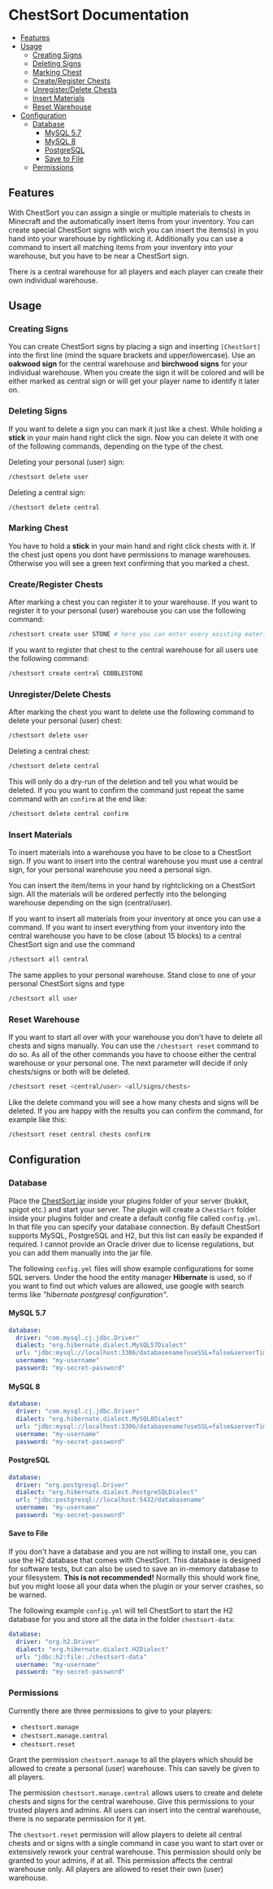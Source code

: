 # ChestSort Documentation

- [Features](#features)
- [Usage](#usage)
  - [Creating Signs](#creating-signs)
  - [Deleting Signs](#deleting-signs)
  - [Marking Chest](#marking-chest)
  - [Create/Register Chests](#create-register-chests)
  - [Unregister/Delete Chests](#unregister-delete-chests)
  - [Insert Materials](#insert-materials)
  - [Reset Warehouse](#reset-warehouse)
- [Configuration](#configuration)
  - [Database](#database)
    - [MySQL 5.7](#mysql-57)
    - [MySQL 8](#mysql-8)
    - [PostgreSQL](#postgresql)
    - [Save to File](#save-to-file)
  - [Permissions](#permissions)

## Features

With ChestSort you can assign a single or multiple materials to chests in Minecraft and the automatically insert items from your inventory. You can create special ChestSort signs with wich you can insert the items(s) in you hand into your warehouse by rightlicking it. Additionally you can use a command to insert all matching items from your inventory into your warehouse, but you have to be near a ChestSort sign.

There is a central warehouse for all players and each player can create their own individual warehouse.

## Usage

### Creating Signs

You can create ChestSort signs by placing a sign and inserting `[ChestSort]` into the first line (mind the square brackets and upper/lowercase).
Use an **oakwood sign** for the central warehouse and **birchwood signs** for your individual warehouse.
When you create the sign it will be colored and will be either marked as central sign or will get your player name to identify it later on.

### Deleting Signs

If you want to delete a sign you can mark it just like a chest. While holding a **stick** in your main hand right click the sign. Now you can delete it with one of the following commands, depending on the type of the chest.

Deleting your personal (user) sign:

```bash
/chestsort delete user
```

Deleting a central sign:

```bash
/chestsort delete central
```

### Marking Chest

You have to hold a **stick** in your main hand and right click chests with it. If the chest just opens you dont have permissions to manage warehouses. Otherwise you will see a green text confirming that you marked a chest.

### Create/Register Chests

After marking a chest you can register it to your warehouse. If you want to register it to your personal (user) warehouse you can use the following command:

```bash
/chestsort create user STONE # here you can enter every existing material
```

If you want to register that chest to the central warehouse for all users use the following command:

```bash
/chestsort create central COBBLESTONE
```

### Unregister/Delete Chests

After marking the chest you want to delete use the following command to delete your personal (user) chest:

```bash
/chestsort delete user
```

Deleting a central chest:

```bash
/chestsort delete central
```

This will only do a dry-run of the deletion and tell you what would be deleted. If you you want to confirm the command just repeat the same command with an `confirm` at the end like:

```bash
/chestsort delete central confirm
```

### Insert Materials

To insert materials into a warehouse you have to be close to a ChestSort sign. If you want to insert into the central warehouse you must use a central sign, for your personal warehouse you need a personal sign.

You can insert the item/items in your hand by rightclicking on a ChestSort sign. All the materials will be ordered perfectly into the belonging warehouse depending on the sign (central/user).

If you want to insert all materials from your inventory at once you can use a command. If you want to insert everything from your inventory into the central warehouse you have to be close (about 15 blocks) to a central ChestSort sign and use the command

```bash
/chestsort all central
```

The same applies to your personal warehouse. Stand close to one of your personal ChestSort signs and type

```bash
/chestsort all user
```

### Reset Warehouse

If you want to start all over with your warehouse you don't have to delete all chests and signs manually. You can use the `/chestsort reset` command to do so. As all of the other commands you have to choose either the central warehouse or your personal one. The next parameter will decide if only chests/signs or both will be deleted.

```bash
/chestsort reset <central/user> <all/signs/chests>
```

Like the delete command you will see a how many chests and signs will be deleted. If you are happy with the results you can confirm the command, for example like this:

```bash
/chestsort reset central chests confirm
```

## Configuration

### Database

Place the [ChestSort.jar](https://jenkins.gmasil.de/job/gmasil/job/ChestSort/job/master/lastSuccessfulBuild/artifact/target/ChestSort.jar) inside your plugins folder of your server (bukkit, spigot etc.) and start your server. The plugin will create a `ChestSort` folder inside your plugins folder and create a default config file called `config.yml`. In that file you can specify your database connection. By default ChestSort supports MySQL, PostgreSQL and H2, but this list can easily be expanded if required. I cannot provide an Oracle driver due to license regulations, but you can add them manually into the jar file.

The following `config.yml` files will show example configurations for some SQL servers. Under the hood the entity manager **Hibernate** is used, so if you want to find out which values are allowed, use google with search terms like _"hibernate postgresql configuration"_.

#### MySQL 5.7

```yml
database:
  driver: "com.mysql.cj.jdbc.Driver"
  dialect: "org.hibernate.dialect.MySQL57Dialect"
  url: "jdbc:mysql://localhost:3306/databasename?useSSL=false&serverTimezone=UTC"
  username: "my-username"
  password: "my-secret-password"
```

#### MySQL 8

```yml
database:
  driver: "com.mysql.cj.jdbc.Driver"
  dialect: "org.hibernate.dialect.MySQL8Dialect"
  url: "jdbc:mysql://localhost:3306/databasename?useSSL=false&serverTimezone=UTC"
  username: "my-username"
  password: "my-secret-password"
```

#### PostgreSQL

```yml
database:
  driver: "org.postgresql.Driver"
  dialect: "org.hibernate.dialect.PostgreSQLDialect"
  url: "jdbc:postgresql://localhost:5432/databasename"
  username: "my-username"
  password: "my-secret-password"
```

#### Save to File

If you don't have a database and you are not willing to install one, you can use the H2 database that comes with ChestSort. This database is designed for software tests, but can also be used to save an in-memory database to your filesystem. **This is not recommended!** Normally this should work fine, but you might loose all your data when the plugin or your server crashes, so be warned.

The following example `config.yml` will tell ChestSort to start the H2 database for you and store all the data in the folder `chestsort-data`:

```yml
database:
  driver: "org.h2.Driver"
  dialect: "org.hibernate.dialect.H2Dialect"
  url: "jdbc:h2:file:./chestsort-data"
  username: "my-username"
  password: "my-secret-password"
```

### Permissions

Currently there are three permissions to give to your players:

- `chestsort.manage`
- `chestsort.manage.central`
- `chestsort.reset`

Grant the permission `chestsort.manage` to all the players which should be allowed to create a personal (user) warehouse. This can savely be given to all players.

The permission `chestsort.manage.central` allows users to create and delete chests and signs for the central warehouse. Give this permissions to your trusted players and admins. All users can insert into the central warehouse, there is no separate permission for it yet.

The `chestsort.reset` permission will allow players to delete all central chests and or signs with a single command in case you want to start over or extensively rework your central warehouse. This permission should only be granted to your admins, if at all. This permission affects the central warehouse only. All players are allowed to reset their own (user) warehouse.
